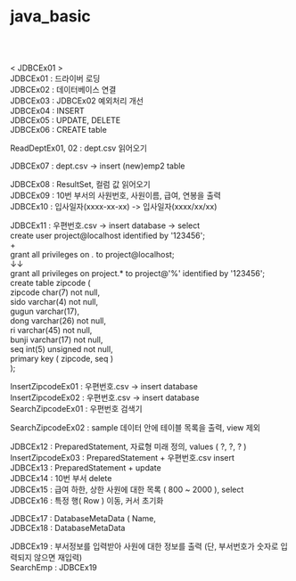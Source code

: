 # java_basic

<br><br>


< JDBCEx01 >   
JDBCEx01 : 드라이버 로딩   
JDBCEx02 : 데이터베이스 연결   
JDBCEx03 : JDBCEx02 예외처리 개선   
JDBCEx04 : INSERT   
JDBCEx05 : UPDATE, DELETE   
JDBCEx06 : CREATE table   

ReadDeptEx01, 02 : dept.csv 읽어오기   

JDBCEx07 : dept.csv -> insert (new)emp2 table   

JDBCEx08 : ResultSet, 컬럼 값 읽어오기   
JDBCEx09 : 10번 부서의 사원번호, 사원이름, 급여, 연봉을 출력   
JDBCEx10 : 입사일자(xxxx-xx-xx) -> 입사일자(xxxx/xx/xx)   

JDBCEx11 : 우편번호.csv -> insert database -> select   
create user project@localhost identified by '123456';   
+   
grant all privileges on *.* to project@localhost;   
↓↓   
grant all privileges on project.* to project@'%' identified by '123456';   
create table zipcode (   
	zipcode char(7) not null,   
	sido varchar(4) not null,   
	gugun varchar(17),   
	dong varchar(26) not null,   
	ri varchar(45) not null,   
	bunji varchar(17) not null,   
	seq int(5) unsigned not null,   
	primary key ( zipcode, seq )   
);   

InsertZipcodeEx01 : 우편번호.csv -> insert database   
InsertZipcodeEx02 : 우편번호.csv -> insert database   
SearchZipcodeEx01 : 우편번호 검색기   

SearchZipcodeEx02 : sample 데이터 안에 테이블 목록을 출력, view 제외   

JDBCEx12 : PreparedStatement, 자료형 미래 정의, values ( ?, ?, ? )   
InsertZipcodeEx03 : PreparedStatement + 우편번호.csv insert   
JDBCEx13 : PreparedStatement + update   
JDBCEx14 : 10번 부서 delete   
JDBCEx15 : 급여 하한, 상한 사원에 대한 목록 ( 800 ~ 2000 ), select   
JDBCEx16 : 특정 행( Row ) 이동, 커서 초기화   

JDBCEx17 : DatabaseMetaData ( Name,    
JDBCEx18 : DatabaseMetaData   

JDBCEx19 : 부서정보를 입력받아 사원에 대한 정보를 출력 (단, 부서번호가 숫자로 입력되지 않으면 재입력)   
SearchEmp : JDBCEx19   




